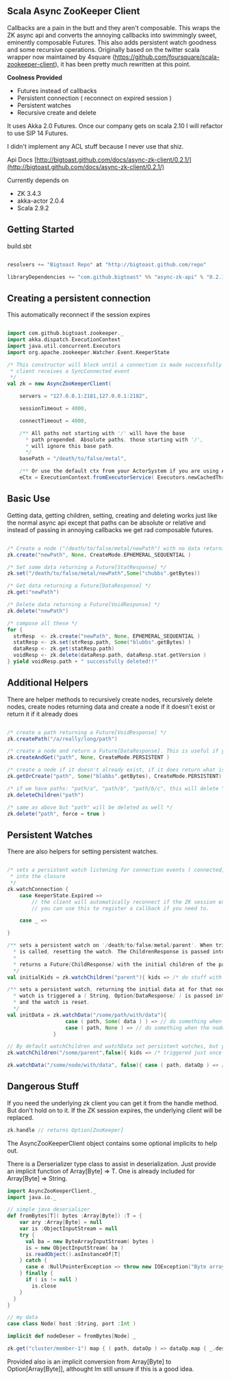 Scala Async ZooKeeper Client
----------------------------

Callbacks are a pain in the butt and they aren't composable. This wraps the ZK async api and converts the annoying callbacks
into swimmingly sweet, eminently composable Futures. This also adds persistent watch goodness and some recursive operations.
Originally based on the twitter scala wrapper now maintained by 4square (https://github.com/foursquare/scala-zookeeper-client),
it has been pretty much rewritten at this point.

<b>Coolness Provided</b>
 * Futures instead of callbacks
 * Persistent connection ( reconnect on expired session )
 * Persistent watches
 * Recursive create and delete

It uses Akka 2.0 Futures. Once our company gets on scala 2.10 I will refactor to use SIP 14 Futures.

I didn't implement any ACL stuff because I never use that shiz.

Api Docs [http://bigtoast.github.com/docs/async-zk-client/0.2.1/](http://bigtoast.github.com/docs/async-zk-client/0.2.1/)

Currently depends on 
 * ZK 3.4.3
 * akka-actor 2.0.4
 * Scala 2.9.2

Getting Started
---------------

build.sbt
```scala

resolvers += "Bigtoast Repo" at "http://bigtoast.github.com/repo"

libraryDependencies += "com.github.bigtoast" %% "async-zk-api" % "0.2.1"

```

Creating a persistent connection
--------------------------------
This automatically reconnect if the session expires

```scala

import com.github.bigtoast.zookeeper._
import akka.dispatch.ExecutionContext
import java.util.concurrent.Executors
import org.apache.zookeeper.Watcher.Event.KeeperState

/* This constructor will block until a connection is made successfully and the
 * client receives a SyncConnected event
 */
val zk = new AsyncZooKeeperClient(

    servers = "127.0.0.1:2181,127.0.0.1:2182",

    sessionTimeout = 4000,

    connectTimeout = 4000,

    /** All paths not starting with '/' will have the base
      * path prepended. Absolute paths, those starting with '/',
      * will ignore this base path.
      */
    basePath = "/death/to/false/metal",

    /** Or use the default ctx from your ActorSystem if you are using Akka already. */
    eCtx = ExecutionContext.fromExecutorService( Executors.newCachedThreadPool ) )


```

Basic Use
---------
Getting data, getting children, setting, creating and deleting works just like the normal async api
except that paths can be absolute or relative and instead of passing in annoying callbacks
we get rad composable futures.


```scala

/* Create a node ("/death/to/false/metal/newPath") with no data returning a Future[StringResponse] */
zk.create("newPath", None, CreateMode.EPHEMERAL_SEQUENTIAL )

/* Set some data returning a Future[StatResponse] */
zk.set("/death/to/false/metal/newPath",Some("chubbs".getBytes))

/* Get data returning a Future[DataResponse] */
zk.get("newPath")

/* Delete data returning a Future[VoidResponse] */
zk.delete("newPath")

/* compose all these */
for {
  strResp  <- zk.create("newPath", None, EPHEMERAL_SEQUENTIAL )
  statResp <- zk.set(strResp.path, Some("blubbs".getBytes) )
  dataResp <- zk.get(statResp.path)
  voidResp <- zk.delete(dataResp.path, dataResp.stat.getVersion )
} yield voidResp.path + " successfully deleted!!"


```

Additional Helpers
------------------
There are helper methods to recursively create nodes, recursively delete nodes, create nodes returning data
and create a node if it doesn't exist or return it if it already does

```scala

/* create a path returning a Future[VoidResponse] */
zk.createPath("/a/really/long/path")

/* create a node and return a Future[DataResponse]. This is useful if you want the Stat object */
zk.createAndGet("path", None, CreateMode.PERSISTENT )

/* create a node if it doesn't already exist, if it does return what is there. Returns Future[DataResponse] */
zk.getOrCreate("path", Some("blabbs".getBytes), CreateMode.PERSISTENT)

/* if we have paths: "path/a", "path/b", "path/b/c", this will delete "a", "b", "b/c" but will leave "path". Returns Future[VoidResponse] */
zk.deleteChildren("path")

/* same as above but "path" will be deleted as well */
zk.delete("path", force = true )


```

Persistent Watches
------------------
There are also helpers for setting persistent watches.

```scala

/* sets a persistent watch listening for connection events ( connected, disconnected etc.. ). KeeperState is passed
 * into the closure
 */
zk.watchConnection {
    case KeeperState.Expired =>
        // the client will automatically reconnect if the ZK session expires but
        // you can use this to register a callback if you need to.

    case _ =>

}

/** sets a persistent watch on '/death/to/false/metal/parent'. When triggered, getChildren
  * is called, resetting the watch. The ChildrenResponse is passed into the closure.
  *
  * returns a Future[ChildResponse] with the initial children of the parent node
  */
val initialKids = zk.watchChildren("parent"){ kids => /* do stuff with child response */ }

/** sets a persistent watch, returning the initial data at for that node. When the
  * watch is triggered a ( String, Option[DataResponse] ) is passed into the closure
  * and the watch is reset.
  */
val initData = zk.watchData("/some/path/with/data"){
                   case ( path, Some( data ) ) => // do something when the data changed
                   case ( path, None ) => // do something when the node is deleted
               }

// By default watchChildren and watchData set persistent watches, but you can set one time watches thusly
zk.watchChildren("/some/parent",false){ kids => /* triggered just once */ }

zk.watchData("/some/node/with/data", false){ case ( path, dataOp ) => /* triggered just once */ }

```

Dangerous Stuff
---------------

If you need the underlying zk client you can get it from the handle method. But don't hold on to it. If the ZK session expires, the
underlying client will be replaced.

```scala
zk.handle // returns Option[ZooKeeper]
```

The AsyncZooKeeperClient object contains some optional implicits to help out.

There is a Derserializer type class to assist in deserialization. Just provide an implicit function of Array[Byte] => T. 
One is already included for Array[Byte] => String.

```scala
import AsyncZooKeeperClient._
import java.io._

// simple java deserializer 
def fromBytes[T]( bytes :Array[Byte]) :T = {
    var ary :Array[Byte] = null
    var is :ObjectInputStream = null
    try {
      val ba = new ByteArrayInputStream( bytes )
      is = new ObjectInputStream( ba )
      is.readObject().asInstanceOf[T]
    } catch {
      case e :NullPointerException => throw new IOException("Byte array empty")
    } finally {
      if ( is != null )
        is.close
    }
  }
}

// my data 
case class Node( host :String, port :Int )

implicit def nodeDeser = fromBytes[Node] _

zk.get("cluster/member-1") map { ( path, dataOp ) => dataOp.map { _.deser[Node] } } // Returns a Future[Option[Node]]

```

Provided also is an implicit conversion from Array[Byte] to Option[Array[Byte]], althought Im still unsure if this is a good idea.
